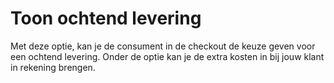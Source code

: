 # Toon ochtend levering

Met deze optie, kan je de consument in de checkout de keuze geven voor een
ochtend levering. Onder de optie kan je de extra kosten in bij jouw klant in
rekening brengen.

<MPImg src="/documentation/shopware/shopware-toon-ochtend-levering.png" alt="Shopware toon ochtend levering" />

